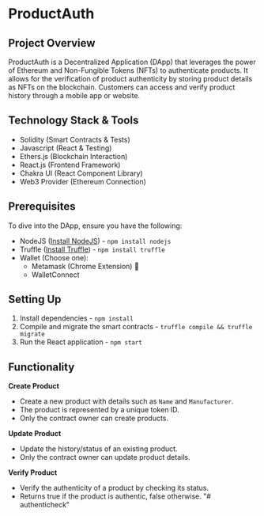 # ProductAuth

## Project Overview
ProductAuth is a Decentralized Application (DApp) that leverages the power of Ethereum and Non-Fungible Tokens (NFTs) to authenticate products. It allows for the verification of product authenticity by storing product details as NFTs on the blockchain. Customers can access and verify product history through a mobile app or website.

## Technology Stack & Tools
- Solidity (Smart Contracts & Tests)
- Javascript (React & Testing)
- Ethers.js (Blockchain Interaction)
- React.js (Frontend Framework)
- Chakra UI (React Component Library)
- Web3 Provider (Ethereum Connection)

## Prerequisites
To dive into the DApp, ensure you have the following:
- NodeJS ([Install NodeJS](https://nodejs.org/en/)) - `npm install nodejs`
- Truffle ([Install Truffle](https://www.trufflesuite.com/truffle)) - `npm install truffle`
- Wallet (Choose one):
  - Metamask (Chrome Extension) 🦊
  - WalletConnect

## Setting Up
1. Install dependencies - `npm install`
2. Compile and migrate the smart contracts - `truffle compile && truffle migrate`
3. Run the React application - `npm start`

## Functionality

**Create Product**
- Create a new product with details such as `Name` and `Manufacturer`.
- The product is represented by a unique token ID.
- Only the contract owner can create products.

**Update Product**
- Update the history/status of an existing product.
- Only the contract owner can update product details.

**Verify Product**
- Verify the authenticity of a product by checking its status.
- Returns true if the product is authentic, false otherwise.
"# authenticheck" 
